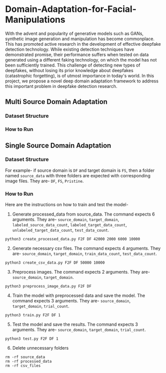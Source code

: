 # Domain-Adaptation-for-Facial-Manipulations
With the advent and popularity of generative models such as GANs, synthetic image generation and manipulation has become commonplace. This has promoted active research in the development of effective deepfake detection technology. While existing detection techniques have demonstrated promise, their performance suffers when tested on data generated using a different faking technology, on which the model has not been sufficiently trained. This challenge of detecting new types of deepfakes, without losing its prior knowledge about deepfakes (catastrophic forgetting), is of utmost importance in today's world. In this project, we propose a novel deep domain adaptation framework to address this important problem in deepfake detection research.

## Multi Source Domain Adaptation
### Dataset Structure

### How to Run

## Single Source Domain Adaptation
### Dataset Structure
For example- if source domain is `DF` and target domain is `FS`, then a folder named `source_data` with three folders are expected with corresponding image files. They are- `DF`, `FS`, `Pristine`.
### How to Run
Here are the instructions on how to train and test the model-
1. Generate processed_data from source_data. The command expects 6 arguments. They are- `source_domain`, `target_domain`, `labeled_source_data_count`, `labeled_target_data_count`, `unlabeled_target_data_count`, `test_data_count`.
```
python3 create_processed_data.py F2F DF 42000 2000 6000 10000
```
2. Generate necessary csv files. The command expects 4 arguments. They are- `source_domain`, `target_domain`, `train_data_count`, `test_data_count`.
```
python3 create_csv_data.py F2F DF 50000 10000
```
3. Preprocess images. The command expects 2 arguments. They are- `source_domain`, `target_domain`.
```
python3 preprocess_image_data.py F2F DF
```
4. Train the model with preprocessed data and save the model. The command expects 3 arguments. They are- `source_domain`, `target_domain`, `trial_count`.
```
python3 train.py F2F DF 1
```
5. Test the model and save the results. The command expects 3 arguments. They are- `source_domain`, `target_domain`, `trial_count`.
```
python3 test.py F2F DF 1
```
6. Delete unnecessary folders
```
rm -rf source_data
rm -rf processed_data
rm -rf csv_files
```

